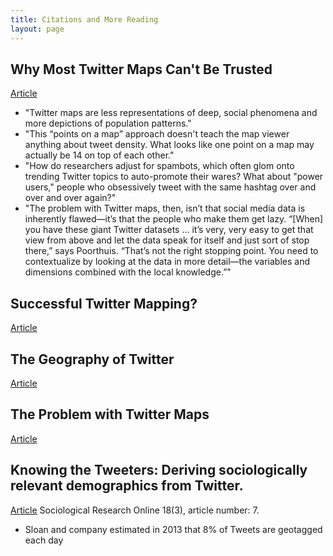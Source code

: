 ```yaml
---
title: Citations and More Reading
layout: page
---
```


## Why Most Twitter Maps Can't Be Trusted
[Article](https://www.bloomberg.com/news/articles/2015-03-26/why-most-twitter-maps-can-t-be-trusted)   
- "Twitter maps are less representations of deep, social phenomena and more depictions of population patterns."
- "This “points on a map” approach doesn't teach the map viewer anything about tweet density. What looks like one point on a map may actually be 14 on top of each other."
- "How do researchers adjust for spambots, which often glom onto trending Twitter topics to auto-promote their wares? What about "power users," people who obsessively tweet with the same hashtag over and over and over again?"
- "The problem with Twitter maps, then, isn’t that social media data is inherently flawed—it’s that the people who make them get lazy. “[When] you have these giant Twitter datasets …  it’s very, very easy to get that view from above and let the data speak for itself and just sort of stop there,” says Poorthuis. “That’s not the right stopping point. You need to contextualize by looking at the data in more detail—the variables and dimensions combined with the local knowledge.”"

## Successful Twitter Mapping? 
[Article](https://www.ncbi.nlm.nih.gov/pmc/articles/PMC5639727/)

## The Geography of Twitter
[Article](https://firstmonday.org/article/view/4366/3654)

## The Problem with Twitter Maps
[Article](https://www.languagejones.com/blog-1/2014/12/24/the-problem-with-twitter-maps)


## Knowing the Tweeters: Deriving sociologically relevant demographics from Twitter. 
[Article](https://dx.doi.org/10.1371%2Fjournal.pone.0142209) 
Sociological Research Online 18(3), article number: 7. 

- Sloan and company estimated in 2013 that 8% of Tweets are geotagged each day
